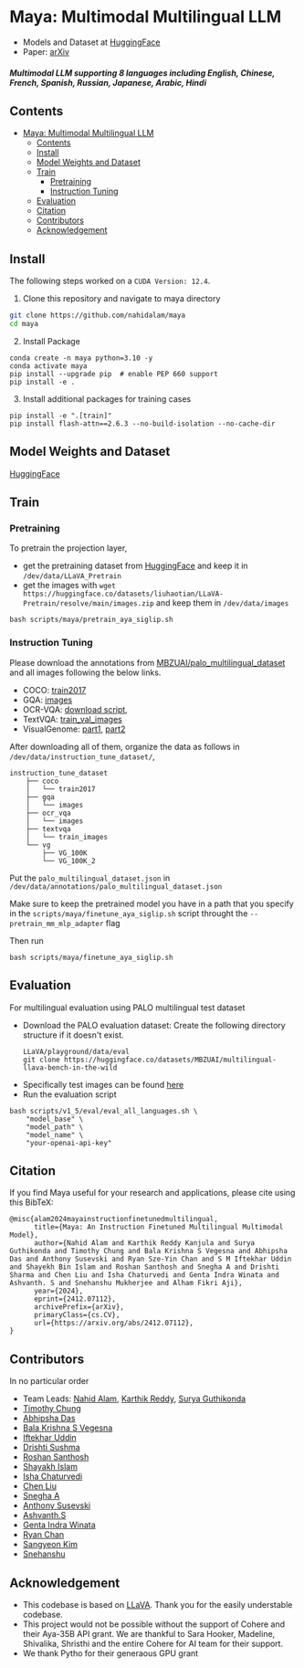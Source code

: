 # Maya: Multimodal Multilingual LLM

- Models and Dataset at [HuggingFace](https://huggingface.co/maya-multimodal)
- Paper: [arXiv](https://arxiv.org/abs/2412.07112)


##### Multimodal LLM supporting 8 languages including English, Chinese, French, Spanish, Russian, Japanese, Arabic, Hindi

## Contents
- [Maya: Multimodal Multilingual LLM](#maya-multimodal-multilingual-llm)
  - [Contents](#contents)
  - [Install](#install)
  - [Model Weights and Dataset](#model-weights-and-dataset)
  - [Train](#train)
    - [Pretraining](#pretraining)
    - [Instruction Tuning](#instruction-tuning)
  - [Evaluation](#evaluation)
  - [Citation](#citation)
  - [Contributors](#contributors)
  - [Acknowledgement](#acknowledgement)

## Install

The following steps worked on a `CUDA Version: 12.4`. 

1. Clone this repository and navigate to maya directory
```bash
git clone https://github.com/nahidalam/maya
cd maya
```

2. Install Package
```Shell
conda create -n maya python=3.10 -y
conda activate maya
pip install --upgrade pip  # enable PEP 660 support
pip install -e .
```

3. Install additional packages for training cases
```
pip install -e ".[train]"
pip install flash-attn==2.6.3 --no-build-isolation --no-cache-dir
```


## Model Weights and Dataset
[HuggingFace](https://huggingface.co/maya-multimodal)


## Train

### Pretraining

To pretrain the projection layer, 
- get the pretraining dataset from [HuggingFace](https://huggingface.co/maya-multimodal) and keep it in `/dev/data/LLaVA_Pretrain`
- get the images with `wget https://huggingface.co/datasets/liuhaotian/LLaVA-Pretrain/resolve/main/images.zip` and keep them in `/dev/data/images`
  
```
bash scripts/maya/pretrain_aya_siglip.sh
```

### Instruction Tuning
Please download the annotations from [MBZUAI/palo_multilingual_dataset](https://huggingface.co/datasets/MBZUAI/palo_multilingual_dataset) and all images following the below links.


- COCO: [train2017](http://images.cocodataset.org/zips/train2017.zip)
- GQA: [images](https://downloads.cs.stanford.edu/nlp/data/gqa/images.zip)
- OCR-VQA: [download script](https://drive.google.com/drive/folders/1_GYPY5UkUy7HIcR0zq3ZCFgeZN7BAfm_?usp=sharing),
- TextVQA: [train_val_images](https://dl.fbaipublicfiles.com/textvqa/images/train_val_images.zip)
- VisualGenome: [part1](https://cs.stanford.edu/people/rak248/VG_100K_2/images.zip), [part2](https://cs.stanford.edu/people/rak248/VG_100K_2/images2.zip)

After downloading all of them, organize the data as follows in `/dev/data/instruction_tune_dataset/`,


```
instruction_tune_dataset
    ├── coco
    │   └── train2017
    ├── gqa
    │   └── images
    ├── ocr_vqa
    │   └── images
    ├── textvqa
    │   └── train_images
    └── vg
        ├── VG_100K
        └── VG_100K_2
```

Put the `palo_multilingual_dataset.json` in `/dev/data/annotations/palo_multilingual_dataset.json`

Make sure to keep the pretrained model you have in a path that you specify in the `scripts/maya/finetune_aya_siglip.sh` script throught the `--pretrain_mm_mlp_adapter` flag

Then run
```
bash scripts/maya/finetune_aya_siglip.sh
```

## Evaluation

For multilingual evaluation using PALO multilingual test dataset
- Download the PALO evaluation dataset: Create the following directory structure if it doesn't exist.
  ```
  LLaVA/playground/data/eval
  git clone https://huggingface.co/datasets/MBZUAI/multilingual-llava-bench-in-the-wild
  ```
- Specifically test images can be found [here](https://huggingface.co/datasets/MBZUAI/multilingual-llava-bench-in-the-wild/tree/main/images)
- Run the evaluation script
```
bash scripts/v1_5/eval/eval_all_languages.sh \
    "model_base" \
    "model_path" \
    "model_name" \
    "your-openai-api-key"
```


## Citation

If you find Maya useful for your research and applications, please cite using this BibTeX:
```
@misc{alam2024mayainstructionfinetunedmultilingual,
      title={Maya: An Instruction Finetuned Multilingual Multimodal Model}, 
      author={Nahid Alam and Karthik Reddy Kanjula and Surya Guthikonda and Timothy Chung and Bala Krishna S Vegesna and Abhipsha Das and Anthony Susevski and Ryan Sze-Yin Chan and S M Iftekhar Uddin and Shayekh Bin Islam and Roshan Santhosh and Snegha A and Drishti Sharma and Chen Liu and Isha Chaturvedi and Genta Indra Winata and Ashvanth. S and Snehanshu Mukherjee and Alham Fikri Aji},
      year={2024},
      eprint={2412.07112},
      archivePrefix={arXiv},
      primaryClass={cs.CV},
      url={https://arxiv.org/abs/2412.07112}, 
}
```

## Contributors
In no particular order
- Team Leads: [Nahid Alam](https://github.com/nahidalam), [Karthik Reddy](https://github.com/Karthikreddyk99), [Surya Guthikonda](https://github.com/SuryaKrishna02)
- [Timothy Chung](https://github.com/timothycdc)
- [Abhipsha Das](https://github.com/chiral-carbon)
- [Bala Krishna S Vegesna](https://github.com/Satyajitv)
- [Iftekhar Uddin](https://github.com/iuddin)
- [Drishti Sushma](https://github.com/DrishtiShrrrma)
- [Roshan Santhosh](https://github.com/rsk2327)
- [Shayakh Islam](https://github.com/shayekhbinislam)
- [Isha Chaturvedi](https://github.com/ishacusp)
- [Chen Liu](https://github.com/ccliu2)
- [Snegha A](https://github.com/Asnegha)
- [Anthony Susevski](https://github.com/asusevski)
- [Ashvanth.S](https://github.com/ash-01xor)
- [Genta Indra Winata](https://github.com/gentaiscool)
- [Ryan Chan](https://github.com/rchan26)
- [Sangyeon Kim](https://github.com/KimSangYeon-DGU)
- [Snehanshu](https://github.com/pilot-j)


## Acknowledgement

- This codebase is based on [LLaVA](https://github.com/haotian-liu/LLaVA). Thank you for the easily understable codebase.
- This project would not be possible without the support of Cohere and their Aya-35B API grant. We are thankful to Sara Hooker, Madeline, Shivalika, Shristhi and the entire Cohere for AI team for their support.
- We thank Pytho for their generaous GPU grant 



